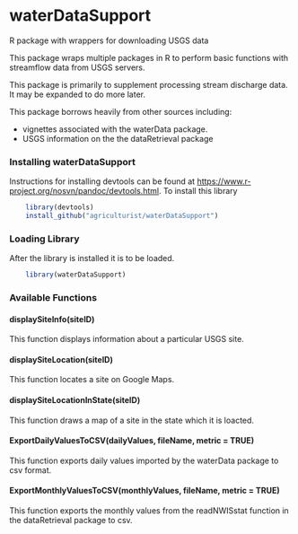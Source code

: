 # waterDataSupport
R package with wrappers for downloading USGS data

This package wraps multiple packages in R to perform basic functions with streamflow data from USGS servers.  

This package is primarily to supplement processing stream discharge data. It may be expanded to do more later.

This package borrows heavily from other sources including:

* vignettes associated with the waterData package.
* USGS information on the the dataRetrieval package

### Installing waterDataSupport

Instructions for installing devtools can be found at https://www.r-project.org/nosvn/pandoc/devtools.html.
To install this library 

```r
    library(devtools)
    install_github("agriculturist/waterDataSupport")
```

### Loading Library

After the library is installed it is to be loaded.

```r
    library(waterDataSupport)
```

### Available Functions

#### displaySiteInfo(siteID)

This function displays information about a particular USGS site.

#### displaySiteLocation(siteID)

This function locates a site on Google Maps.  

#### displaySiteLocationInState(siteID)

This function draws a map of a site in the state which it is loacted. 

#### ExportDailyValuesToCSV(dailyValues, fileName, metric = TRUE)

This function exports daily values imported by the waterData package to csv format.

#### ExportMonthlyValuesToCSV(monthlyValues, fileName, metric = TRUE)

This function exports the monthly values from the readNWISstat function in the dataRetrieval package to csv.
